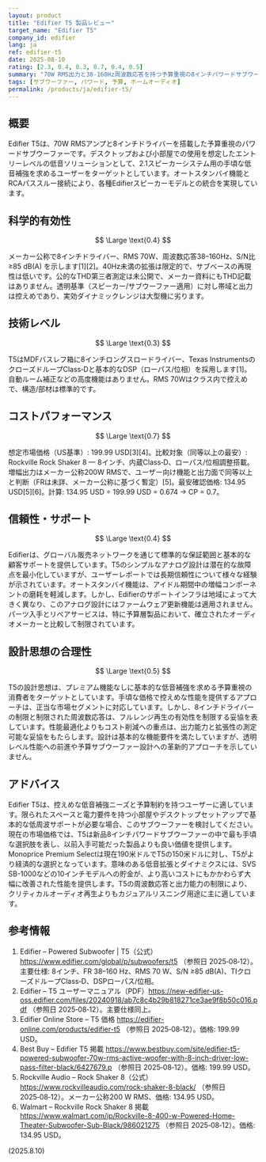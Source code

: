 ```yaml
---
layout: product
title: "Edifier T5 製品レビュー"
target_name: "Edifier T5"
company_id: edifier
lang: ja
ref: edifier-t5
date: 2025-08-10
rating: [2.3, 0.4, 0.3, 0.7, 0.4, 0.5]
summary: "70W RMS出力と38-160Hz周波数応答を持つ予算重視の8インチパワードサブウーファー。手頃な価格で基本的な低音補強を提供します。"
tags: [サブウーファー, パワード, 予算, ホームオーディオ]
permalink: /products/ja/edifier-t5/
---
```


## 概要

Edifier T5は、70W RMSアンプと8インチドライバーを搭載した予算重視のパワードサブウーファーです。デスクトップおよび小部屋での使用を想定したエントリーレベルの低音ソリューションとして、2.1スピーカーシステム用の手頃な低音補強を求めるユーザーをターゲットとしています。オートスタンバイ機能とRCAパススルー接続により、各種Edifierスピーカーモデルとの統合を実現しています。

## 科学的有効性

$$ \Large \text{0.4} $$

メーカー公称で8インチドライバー、RMS 70W、周波数応答38–160Hz、S/N比 ≥85 dB(A) を示します[1][2]。40Hz未満の拡張は限定的で、サブベースの再現性は低いです。公的なTHD第三者測定は未公開で、メーカー資料にもTHD記載はありません。透明基準（スピーカー/サブウーファー適用）に対し帯域と出力は控えめであり、実効ダイナミックレンジは大型機に劣ります。

## 技術レベル

$$ \Large \text{0.3} $$

T5はMDFバスレフ箱に8インチロングスロードライバー、Texas InstrumentsのクローズドループClass‑Dと基本的なDSP（ローパス/位相）を採用します[1]。自動ルーム補正などの高度機能はありません。RMS 70Wはクラス内で控えめで、構造/部材は標準的です。

## コストパフォーマンス

$$ \Large \text{0.7} $$

想定市場価格（US基準）: 199.99 USD[3][4]。比較対象（同等以上の最安）: Rockville Rock Shaker 8 — 8インチ、内蔵Class‑D、ローパス/位相調整搭載。増幅出力はメーカー公称200W RMSで、ユーザー向け機能と出力面で同等以上と判断（FRは未詳、メーカー公称に基づく暫定）[5]。最安確認価格: 134.95 USD[5][6]。計算: 134.95 USD ÷ 199.99 USD = 0.674 → CP = 0.7。

## 信頼性・サポート

$$ \Large \text{0.4} $$

Edifierは、グローバル販売ネットワークを通じて標準的な保証範囲と基本的な顧客サポートを提供しています。T5のシンプルなアナログ設計は潜在的な故障点を最小化していますが、ユーザーレポートでは長期信頼性について様々な経験が示されています。オートスタンバイ機能は、アイドル期間中の増幅コンポーネントの磨耗を軽減します。しかし、Edifierのサポートインフラは地域によって大きく異なり、このアナログ設計にはファームウェア更新機能は適用されません。パーツ入手とリペアサービスは、特に予算層製品において、確立されたオーディオメーカーと比較して制限されています。

## 設計思想の合理性

$$ \Large \text{0.5} $$

T5の設計思想は、プレミアム機能なしに基本的な低音補強を求める予算重視の消費者をターゲットとしています。手頃な価格で控えめな性能を提供するアプローチは、正当な市場セグメントに対応しています。しかし、8インチドライバーの制限と制限された周波数応答は、フルレンジ再生の有効性を制限する妥協を表しています。性能最適化よりもコスト削減への重点は、出力能力と拡張性の測定可能な妥協をもたらします。設計は基本的な機能要件を満たしていますが、透明レベル性能への前進や予算サブウーファー設計への革新的アプローチを示していません。

## アドバイス

Edifier T5は、控えめな低音補強ニーズと予算制約を持つユーザーに適しています。限られたスペースと電力要件を持つ小部屋やデスクトップセットアップで基本的な低周波サポートが必要な場合、このサブウーファーを検討してください。現在の市場価格では、T5は新品8インチパワードサブウーファーの中で最も手頃な選択肢を表し、以前入手可能だった製品よりも良い価値を提供します。Monoprice Premium Selectは現在190米ドルでT5の150米ドルに対し、T5がより経済的な選択となっています。意味のある低音拡張とダイナミクスには、SVS SB-1000などの10インチモデルへの貯金が、より高いコストにもかかわらず大幅に改善された性能を提供します。T5の周波数応答と出力能力の制限により、クリティカルオーディオ再生よりもカジュアルリスニング用途に主に適しています。

## 参考情報

1. Edifier – Powered Subwoofer | T5（公式）https://www.edifier.com/global/p/subwoofers/t5 （参照日 2025‑08‑12）。主要仕様: 8インチ、FR 38–160 Hz、RMS 70 W、S/N ≥85 dB(A)、TIクローズドループClass‑D、DSPローパス/位相。
2. Edifier – T5 ユーザーマニュアル（PDF）https://new-edifier-us-oss.edifier.com/files/20240918/ab7c8c4b29b818271ce3ae9f8b50c016.pdf （参照日 2025‑08‑12）。主要仕様同上。
3. Edifier Online Store – T5 価格 https://edifier-online.com/products/edifier-t5 （参照日 2025‑08‑12）。価格: 199.99 USD。
4. Best Buy – Edifier T5 掲載 https://www.bestbuy.com/site/edifier-t5-powered-subwoofer-70w-rms-active-woofer-with-8-inch-driver-low-pass-filter-black/6427679.p （参照日 2025‑08‑12）。価格: 199.99 USD。
5. Rockville Audio – Rock Shaker 8（公式）https://www.rockvilleaudio.com/rock-shaker-8-black/ （参照日 2025‑08‑12）。メーカー公称200 W RMS、価格: 134.95 USD。
6. Walmart – Rockville Rock Shaker 8 掲載 https://www.walmart.com/ip/Rockville-8-400-w-Powered-Home-Theater-Subwoofer-Sub-Black/986021275 （参照日 2025‑08‑12）。価格: 134.95 USD。

(2025.8.10)